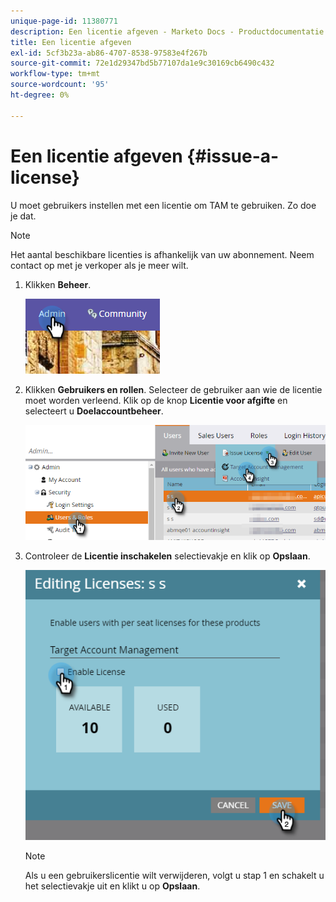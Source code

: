 ```yaml
---
unique-page-id: 11380771
description: Een licentie afgeven - Marketo Docs - Productdocumentatie
title: Een licentie afgeven
exl-id: 5cf3b23a-ab86-4707-8538-97583e4f267b
source-git-commit: 72e1d29347bd5b77107da1e9c30169cb6490c432
workflow-type: tm+mt
source-wordcount: '95'
ht-degree: 0%

---
```


# Een licentie afgeven {#issue-a-license}

U moet gebruikers instellen met een licentie om TAM te gebruiken. Zo doe je dat.

>[!NOTE]
>
>Het aantal beschikbare licenties is afhankelijk van uw abonnement. Neem contact op met je verkoper als je meer wilt.

1. Klikken **Beheer**.

   ![](assets/issue-a-license-1.png)

1. Klikken **Gebruikers en rollen**. Selecteer de gebruiker aan wie de licentie moet worden verleend. Klik op de knop **Licentie voor afgifte** en selecteert u **Doelaccountbeheer**.

   ![](assets/issue-a-license-2.png)

1. Controleer de **Licentie inschakelen** selectievakje en klik op **Opslaan**.

   ![](assets/issue-a-license-3.png)

   >[!NOTE]
   >
   >Als u een gebruikerslicentie wilt verwijderen, volgt u stap 1 en schakelt u het selectievakje uit en klikt u op **Opslaan**.
